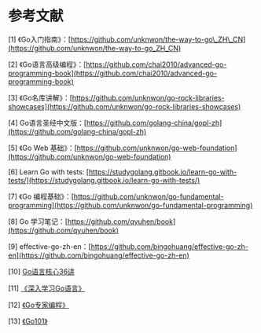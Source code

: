 # 参考文献

\[1\] 《Go入门指南》：[https://github.com/unknwon/the-way-to-go\_ZH\_CN](https://github.com/unknwon/the-way-to-go_ZH_CN)

\[2\] 《Go语言高级编程》：[https://github.com/chai2010/advanced-go-programming-book](https://github.com/chai2010/advanced-go-programming-book)

\[3\] 《Go名库讲解》：[https://github.com/unknwon/go-rock-libraries-showcases](https://github.com/unknwon/go-rock-libraries-showcases)

\[4\] Go语言圣经中文版：[https://github.com/golang-china/gopl-zh](https://github.com/golang-china/gopl-zh)

\[5\] 《Go Web 基础》：[https://github.com/unknwon/go-web-foundation](https://github.com/unknwon/go-web-foundation)

\[6\] Learn Go with tests: [https://studygolang.gitbook.io/learn-go-with-tests/](https://studygolang.gitbook.io/learn-go-with-tests/)

\[7\] 《Go 编程基础》：[https://github.com/unknwon/go-fundamental-programming](https://github.com/unknwon/go-fundamental-programming)

\[8\] Go 学习笔记：[https://github.com/qyuhen/book](https://github.com/qyuhen/book)

\[9\] effective-go-zh-en：[https://github.com/bingohuang/effective-go-zh-en](https://github.com/bingohuang/effective-go-zh-en)

\[10\] [Go语言核心36讲](https://time.geekbang.org/column/intro/112)

\[11\] [《深入学习Go语言》](https://github.com/ffhelicopter/Go42)

\[12\] [《Go专家编程》](https://www.bookstack.cn/read/GoExpertProgramming/README.md)

\[13\] [《Go101》](https://gfw.go101.org/article/101.html)





